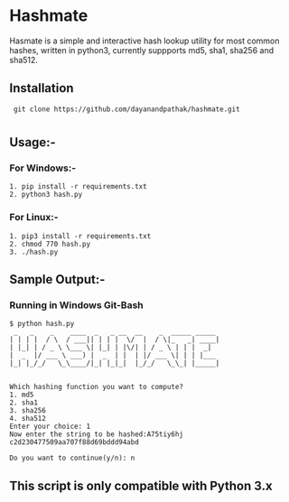 # Hashmate

Hasmate is a simple and interactive hash lookup utility for most common hashes, written in python3, currently suppports md5, sha1, sha256 and sha512.

## Installation
```
 git clone https://github.com/dayanandpathak/hashmate.git
```
# 

## Usage:-

### For Windows:-

``` 
1. pip install -r requirements.txt
2. python3 hash.py
```

### For Linux:-

```
1. pip3 install -r requirements.txt
2. chmod 770 hash.py
3. ./hash.py
```
## Sample Output:- 
### Running in Windows Git-Bash

```
$ python hash.py
 _   _    _    ____  _   _ __  __    _  _____ _____
| | | |  / \  / ___|| | | |  \/  |  / \|_   _| ____|
| |_| | / _ \ \___ \| |_| | |\/| | / _ \ | | |  _|
|  _  |/ ___ \ ___) |  _  | |  | |/ ___ \| | | |___
|_| |_/_/   \_\____/|_| |_|_|  |_/_/   \_\_| |_____|


Which hashing function you want to compute?
1. md5
2. sha1
3. sha256
4. sha512
Enter your choice: 1
Now enter the string to be hashed:A75tiy6hj
c2d230477509aa707f88d69bddd94abd

Do you want to continue(y/n): n
```
## This script is only compatible with Python 3.x
